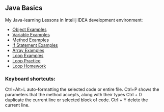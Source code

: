## Java Basics

My Java-learning Lessons in Intellij IDEA development environment:

<ul dir="auto">
<li> <a target="_blank"  href="https://github.com/svetkaa-yo/java-learning/tree/master/src/main/java/lv/acodemy/objects">Object Examples</a></li>
<li> <a target="_blank" href="https://github.com/svetkaa-yo/java-learning/blob/master/src/main/java/lv/acodemy/Variables.java">Variable Examples</a>  </li>
<li> <a target="_blank" href="https://github.com/svetkaa-yo/java-learning/blob/master/src/main/java/lv/acodemy/MethodsExamples.java"> Method Examples </a> </li>
<li> <a target="_blank" href="https://github.com/svetkaa-yo/java-learning/blob/master/src/main/java/lv/acodemy/IfStatements.java">If Statement Examples</a>   </li>
<li> <a target="_blank" href="https://github.com/svetkaa-yo/java-learning/blob/master/src/main/java/lv/acodemy/ArraysExample.java"> Array Examples </a>  </li>
<li> <a target="_blank" href="https://github.com/svetkaa-yo/java-learning/blob/master/src/main/java/lv/acodemy/LoopExamples.java"> Loop Examples </a> </li>
<li> <a target="_blank" href="https://github.com/svetkaa-yo/java-learning/blob/master/src/main/java/lv/acodemy/Practice.java"> Loop Practice </a>  </li>
<li> <a target="_blank" href="https://github.com/svetkaa-yo/java-learning/blob/master/src/main/java/lv/acodemy/Homework1.java"> Loop Homework </a> </li>
</ul>

### Keyboard shortcuts:
Ctrl+Alt+L auto-formatting the selected code or entire file.
Ctrl+P shows the parameters that the method accepts, along with their types
Ctrl + D duplicate the current line or selected block of code.
Ctrl + Y delete the current line.


